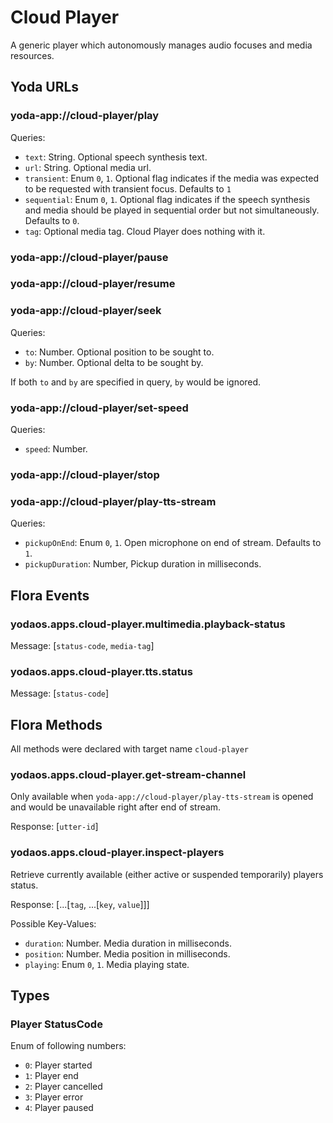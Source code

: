 # Cloud Player

A generic player which autonomously manages audio focuses and media resources.

## Yoda URLs

### yoda-app://cloud-player/play

Queries:
- `text`: String. Optional speech synthesis text.
- `url`: String. Optional media url.
- `transient`: Enum `0`, `1`. Optional flag indicates if the media was expected to be requested with transient focus. Defaults to `1`
- `sequential`: Enum `0`, `1`.  Optional flag indicates if the speech synthesis and media should be played in sequential order but not simultaneously. Defaults to `0`.
- `tag`: Optional media tag. Cloud Player does nothing with it.

### yoda-app://cloud-player/pause

### yoda-app://cloud-player/resume


### yoda-app://cloud-player/seek

Queries:
- `to`: Number. Optional position to be sought to.
- `by`: Number. Optional delta to be sought by.

If both `to` and `by` are specified in query, `by` would be ignored.

### yoda-app://cloud-player/set-speed

Queries:
- `speed`: Number.

### yoda-app://cloud-player/stop

### yoda-app://cloud-player/play-tts-stream

Queries:
- `pickupOnEnd`: Enum `0`, `1`. Open microphone on end of stream. Defaults to `1`.
- `pickupDuration`: Number, Pickup duration in milliseconds.

## Flora Events

### yodaos.apps.cloud-player.multimedia.playback-status

Message: [`status-code`, `media-tag`]

### yodaos.apps.cloud-player.tts.status

Message: [`status-code`]

## Flora Methods

All methods were declared with target name `cloud-player`

### yodaos.apps.cloud-player.get-stream-channel

Only available when `yoda-app://cloud-player/play-tts-stream` is opened and would be unavailable right after end of stream.

Response: [`utter-id`]

### yodaos.apps.cloud-player.inspect-players

Retrieve currently available (either active or suspended temporarily) players status.

Response: [...[`tag`, ...[`key`, `value`]]]

Possible Key-Values:
- `duration`: Number. Media duration in milliseconds.
- `position`: Number. Media position in milliseconds.
- `playing`: Enum `0`, `1`. Media playing state.

## Types

### Player StatusCode

Enum of following numbers:
- `0`: Player started
- `1`: Player end
- `2`: Player cancelled
- `3`: Player error
- `4`: Player paused
